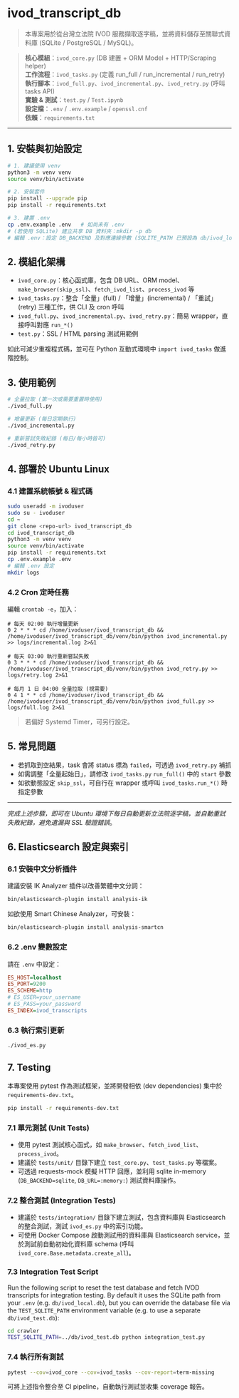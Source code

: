 # ivod_transcript_db

> 本專案用於從台灣立法院 IVOD 服務擷取逐字稿，並將資料儲存至關聯式資料庫 (SQLite / PostgreSQL / MySQL)。

> **核心模組**：`ivod_core.py` (DB 建置 + ORM Model + HTTP/Scraping helper)  
> **工作流程**：`ivod_tasks.py` (定義 run_full / run_incremental / run_retry)  
> **執行腳本**：`ivod_full.py`、`ivod_incremental.py`、`ivod_retry.py` (呼叫 tasks API)  
> **實驗 & 測試**：`test.py` / `Test.ipynb`  
> **設定檔**：`.env` / `.env.example` / `openssl.cnf`  
> **依賴**：`requirements.txt`

---

## 1. 安裝與初始設定

```bash
# 1. 建議使用 venv
python3 -m venv venv
source venv/bin/activate

# 2. 安裝套件
pip install --upgrade pip
pip install -r requirements.txt

# 3. 建置 .env
cp .env.example .env   # 如尚未有 .env
# (若使用 SQLite) 建立共享 DB 資料夾：mkdir -p db
# 編輯 .env：設定 DB_BACKEND 及對應連線參數 (SQLITE_PATH 已預設為 db/ivod_local.db)
```

## 2. 模組化架構

- `ivod_core.py`：核心函式庫，包含 DB URL、ORM model、`make_browser(skip_ssl)`、`fetch_ivod_list`、`process_ivod` 等  
- `ivod_tasks.py`：整合「全量」(full) / 「增量」(incremental) / 「重試」(retry) 三種工作，供 CLI 及 cron 呼叫  
- `ivod_full.py`、`ivod_incremental.py`、`ivod_retry.py`：簡易 wrapper，直接呼叫對應 `run_*()`  
- `test.py`：SSL / HTML parsing 測試用範例

如此可減少重複程式碼，並可在 Python 互動式環境中 `import ivod_tasks` 做進階控制。

## 3. 使用範例

```bash
# 全量拉取 (第一次或需要重置時使用)
./ivod_full.py

# 增量更新 (每日定期執行)
./ivod_incremental.py

# 重新嘗試失敗紀錄 (每日/每小時皆可)
./ivod_retry.py
```

## 4. 部署於 Ubuntu Linux

### 4.1 建置系統帳號 & 程式碼

```bash
sudo useradd -m ivoduser
sudo su - ivoduser
cd ~
git clone <repo-url> ivod_transcript_db
cd ivod_transcript_db
python3 -m venv venv
source venv/bin/activate
pip install -r requirements.txt
cp .env.example .env
# 編輯 .env 設定
mkdir logs
```

### 4.2 Cron 定時任務

編輯 `crontab -e`，加入：

```cron
# 每天 02:00 執行增量更新
0 2 * * * cd /home/ivoduser/ivod_transcript_db && /home/ivoduser/ivod_transcript_db/venv/bin/python ivod_incremental.py >> logs/incremental.log 2>&1

# 每天 03:00 執行重新嘗試失敗
0 3 * * * cd /home/ivoduser/ivod_transcript_db && /home/ivoduser/ivod_transcript_db/venv/bin/python ivod_retry.py >> logs/retry.log 2>&1

# 每月 1 日 04:00 全量拉取 (視需要)
0 4 1 * * cd /home/ivoduser/ivod_transcript_db && /home/ivoduser/ivod_transcript_db/venv/bin/python ivod_full.py >> logs/full.log 2>&1
```

> 若偏好 Systemd Timer，可另行設定。

## 5. 常見問題

- 若抓取到空結果，task 會將 status 標為 `failed`，可透過 `ivod_retry.py` 補抓  
- 如需調整「全量起始日」，請修改 `ivod_tasks.py` `run_full()` 中的 `start` 參數  
- 如欲動態設定 `skip_ssl`，可自行在 wrapper 或呼叫 `ivod_tasks.run_*()` 時指定參數

---

*完成上述步驟，即可在 Ubuntu 環境下每日自動更新立法院逐字稿，並自動重試失敗紀錄，避免遺漏與 SSL 驗證錯誤*。

## 6. Elasticsearch 設定與索引

### 6.1 安裝中文分析插件

建議安裝 IK Analyzer 插件以改善繁體中文分詞：  
```bash
bin/elasticsearch-plugin install analysis-ik
```

如欲使用 Smart Chinese Analyzer，可安裝：  
```bash
bin/elasticsearch-plugin install analysis-smartcn
```

### 6.2 .env 變數設定

請在 `.env` 中設定：  
```ini
ES_HOST=localhost
ES_PORT=9200
ES_SCHEME=http
# ES_USER=your_username
# ES_PASS=your_password
ES_INDEX=ivod_transcripts
```

### 6.3 執行索引更新

```bash
./ivod_es.py
```

## 7. Testing

本專案使用 pytest 作為測試框架，並將開發相依 (dev dependencies) 集中於 `requirements-dev.txt`。

```bash
pip install -r requirements-dev.txt
```

### 7.1 單元測試 (Unit Tests)
- 使用 pytest 測試核心函式，如 `make_browser`、`fetch_ivod_list`、`process_ivod`。
- 建議於 `tests/unit/` 目錄下建立 `test_core.py`、`test_tasks.py` 等檔案。
- 可透過 requests-mock 模擬 HTTP 回應，並利用 sqlite in-memory (`DB_BACKEND=sqlite`, `DB_URL=:memory:`) 測試資料庫操作。

### 7.2 整合測試 (Integration Tests)
- 建議於 `tests/integration/` 目錄下建立測試，包含資料庫與 Elasticsearch 的整合測試，測試 `ivod_es.py` 中的索引功能。
- 可使用 Docker Compose 啟動測試用的資料庫與 Elasticsearch service，並於測試前自動初始化資料庫 schema (呼叫 `ivod_core.Base.metadata.create_all`)。

### 7.3 Integration Test Script

Run the following script to reset the test database and fetch IVOD transcripts for integration testing.
By default it uses the SQLite path from your `.env` (e.g. `db/ivod_local.db`),
but you can override the database file via the `TEST_SQLITE_PATH` environment variable
(e.g. to use a separate `db/ivod_test.db`):

```bash
cd crawler
TEST_SQLITE_PATH=../db/ivod_test.db python integration_test.py
```

### 7.4 執行所有測試

```bash
pytest --cov=ivod_core --cov=ivod_tasks --cov-report=term-missing
```

可將上述指令整合至 CI pipeline，自動執行測試並收集 coverage 報告。